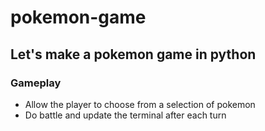 # pokemon-game

## Let's make a pokemon game in python

### Gameplay

- Allow the player to choose from a selection of pokemon
- Do battle and update the terminal after each turn
